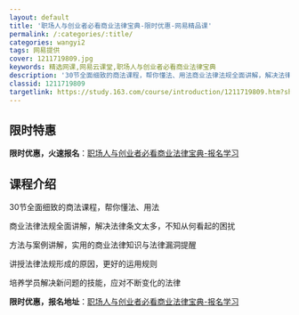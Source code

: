 ```yaml
---
layout: default
title: '职场人与创业者必看商业法律宝典-限时优惠-网易精品课'
permalink: /:categories/:title/
categories: wangyi2
tags: 网易提供
cover: 1211719809.jpg
keywords: 精选网课,网易云课堂,职场人与创业者必看商业法律宝典
description: '30节全面细致的商法课程，帮你懂法、用法商业法律法规全面讲解，解决法律条文太多，不知从何看起的困扰方法与案例讲解，实用的'
classid: 1211719809
targetlink: https://study.163.com/course/introduction/1211719809.htm?share=1&shareId=1025206652&utm_campaign=share&utm_medium=iphoneShare&utm_source=&utm_u=1025206652
---
```


## 限时特惠

**限时优惠，火速报名**：[职场人与创业者必看商业法律宝典-报名学习](https://study.163.com/course/introduction/1211719809.htm?share=1&shareId=1025206652&utm_campaign=share&utm_medium=iphoneShare&utm_source=&utm_u=1025206652)

## 课程介绍

30节全面细致的商法课程，帮你懂法、用法

商业法律法规全面讲解，解决法律条文太多，不知从何看起的困扰

方法与案例讲解，实用的商业法律知识与法律漏洞提醒

讲授法律法规形成的原因，更好的运用规则

培养学员解决新问题的技能，应对不断变化的法律

**限时优惠，报名地址**：[职场人与创业者必看商业法律宝典-报名学习](https://study.163.com/course/introduction/1211719809.htm?share=1&shareId=1025206652&utm_campaign=share&utm_medium=iphoneShare&utm_source=&utm_u=1025206652)

